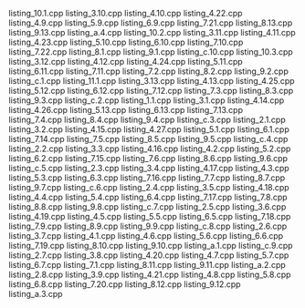 listing_10.1.cpp  listing_3.10.cpp  listing_4.10.cpp  listing_4.22.cpp  listing_4.9.cpp   listing_5.9.cpp   listing_6.9.cpp   listing_7.21.cpp  listing_8.13.cpp  listing_9.13.cpp  listing_a.4.cpp
listing_10.2.cpp  listing_3.11.cpp  listing_4.11.cpp  listing_4.23.cpp  listing_5.10.cpp  listing_6.10.cpp  listing_7.10.cpp  listing_7.22.cpp  listing_8.1.cpp   listing_9.1.cpp   listing_c.10.cpp
listing_10.3.cpp  listing_3.12.cpp  listing_4.12.cpp  listing_4.24.cpp  listing_5.11.cpp  listing_6.11.cpp  listing_7.11.cpp  listing_7.2.cpp   listing_8.2.cpp   listing_9.2.cpp   listing_c.1.cpp
listing_11.1.cpp  listing_3.13.cpp  listing_4.13.cpp  listing_4.25.cpp  listing_5.12.cpp  listing_6.12.cpp  listing_7.12.cpp  listing_7.3.cpp   listing_8.3.cpp   listing_9.3.cpp   listing_c.2.cpp
listing_1.1.cpp   listing_3.1.cpp   listing_4.14.cpp  listing_4.26.cpp  listing_5.13.cpp  listing_6.13.cpp  listing_7.13.cpp  listing_7.4.cpp   listing_8.4.cpp   listing_9.4.cpp   listing_c.3.cpp
listing_2.1.cpp   listing_3.2.cpp   listing_4.15.cpp  listing_4.27.cpp  listing_5.1.cpp   listing_6.1.cpp   listing_7.14.cpp  listing_7.5.cpp   listing_8.5.cpp   listing_9.5.cpp   listing_c.4.cpp
listing_2.2.cpp   listing_3.3.cpp   listing_4.16.cpp  listing_4.2.cpp   listing_5.2.cpp   listing_6.2.cpp   listing_7.15.cpp  listing_7.6.cpp   listing_8.6.cpp   listing_9.6.cpp   listing_c.5.cpp
listing_2.3.cpp   listing_3.4.cpp   listing_4.17.cpp  listing_4.3.cpp   listing_5.3.cpp   listing_6.3.cpp   listing_7.16.cpp  listing_7.7.cpp   listing_8.7.cpp   listing_9.7.cpp   listing_c.6.cpp
listing_2.4.cpp   listing_3.5.cpp   listing_4.18.cpp  listing_4.4.cpp   listing_5.4.cpp   listing_6.4.cpp   listing_7.17.cpp  listing_7.8.cpp   listing_8.8.cpp   listing_9.8.cpp   listing_c.7.cpp
listing_2.5.cpp   listing_3.6.cpp   listing_4.19.cpp  listing_4.5.cpp   listing_5.5.cpp   listing_6.5.cpp   listing_7.18.cpp  listing_7.9.cpp   listing_8.9.cpp   listing_9.9.cpp   listing_c.8.cpp
listing_2.6.cpp   listing_3.7.cpp   listing_4.1.cpp   listing_4.6.cpp   listing_5.6.cpp   listing_6.6.cpp   listing_7.19.cpp  listing_8.10.cpp  listing_9.10.cpp  listing_a.1.cpp   listing_c.9.cpp
listing_2.7.cpp   listing_3.8.cpp   listing_4.20.cpp  listing_4.7.cpp   listing_5.7.cpp   listing_6.7.cpp   listing_7.1.cpp   listing_8.11.cpp  listing_9.11.cpp  listing_a.2.cpp
listing_2.8.cpp   listing_3.9.cpp   listing_4.21.cpp  listing_4.8.cpp   listing_5.8.cpp   listing_6.8.cpp   listing_7.20.cpp  listing_8.12.cpp  listing_9.12.cpp  listing_a.3.cpp
